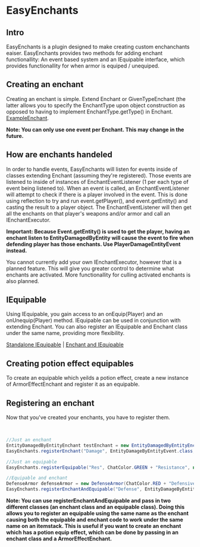# EasyEnchants

## Intro
EasyEnchants is a plugin designed to make creating custom enchanchants eaiser. EasyEnchants provides two methods for adding enchant functionallity: An event based system and an IEquipable interface, which provides functionallity for when armor is equiped / unequiped.

## Creating an enchant
Creating an enchant is simple. Extend Enchant or GivenTypeEnchant (the latter allows you to specify the EnchantType upon object construction as opposed to having to implement EnchantType.getType() in Enchant. [ExampleEnchant](https://github.com/Exeton/EasyEnchants/blob/master/easy_enchants/src/main/java/online/fireflower/easy_enchants/test_ingame/AttackEnchant.java).

**Note: You can only use one event per Enchant. This may change in the future.**

## How are enchants handeled
In order to handle events, EasyEnchants will listen for events inside of classes extending Enchant (assuming they're registered). Those events are listened to inside of instances of EnchantEventListener (1 per each type of event being listened to). When an event is called, an EnchantEventListener will attempt to check if there is a player involved in the event. This is done using reflection to try and run event.getPlayer(), and event.getEntity() and casting the result to a player object. The EnchantEventListener will then get all the enchants on that player's weapons and/or armor and call an IEnchantExecutor.

**Important: Because Event.getEntity() is used to get the player, having an enchant listen to EntityDamagedByEntity will cause the event to fire when defending player has those enchants. Use PlayerDamageEntityEvent instead.** 

You cannot currently add your own IEnchantExecutor, however that is a planned feature. This will give you greater control to determine what enchants are activated. More functionallity for culling activated enchants is also planned.



## IEquipable

Using IEquipable, you gain access to an onEquip(Player) and an onUnequip(Player) method. IEquipable can be used in conjunction with extending Enchant. You can also register an IEquipable and Enchant class under the same name, providing more flexibility.

[Standalone IEquipable](https://github.com/Exeton/EasyEnchants/blob/master/easy_enchants/src/main/java/online/fireflower/easy_enchants/enchant_types/ArmorEffectEnchant.java) |
[Enchant and IEquipable](https://github.com/Exeton/EasyEnchants/blob/master/easy_enchants/src/main/java/online/fireflower/easy_enchants/test_ingame/DefenseArmor.java)

## Creating potion effect equipables
To create an equipable which yeilds a potion effect, create a new instance of ArmorEffectEnchant and register it as an equipable.


## Registering an enchant
Now that you've created your enchants, you have to register them.

<br>

```java
//Just an enchant
EntityDamagedByEntityEnchant testEnchant = new EntityDamagedByEntityEnchant(ChatColor.GOLD + "EntityDamagedByEntityEnchant");
EasyEnchants.registerEnchant("Damage", EntityDamageByEntityEvent.class, testEnchant);

//Just an equipable
EasyEnchants.registerEquipable("Res", ChatColor.GREEN + "Resistance", new ArmorEffectEnchant(PotionEffectType.DAMAGE_RESISTANCE));

//Equipable and enchant
DefenseArmor defenseArmor = new DefenseArmor(ChatColor.RED + "DefensiveEnchant");
EasyEnchants.registerEnchantAndEquipable("Defense", EntityDamageByEntityEvent.class, defenseArmor, defenseArmor);
```



**Note: You can use registerEnchantAndEquipable and pass in two different classes (an enchant class and an equipable class). Doing this allows you to register an equipable using the same name as the enchant causing both the equipable and enchant code to work under the same name on an itemstack. This is useful if you want to create an enchant which has a potion equip effect, which can be done by passing in an enchant class and a ArmorEffectEnchant.**


